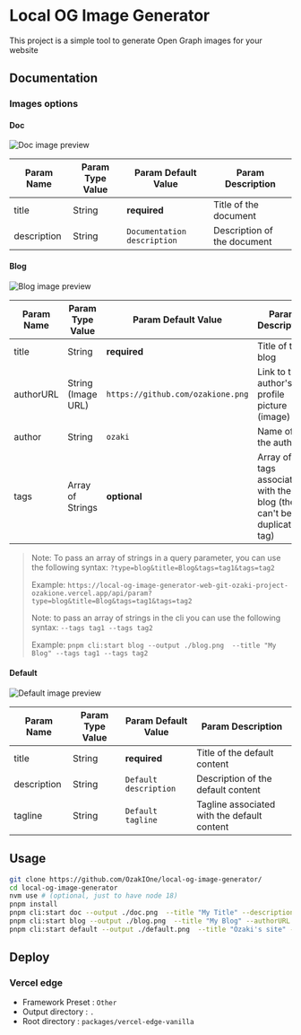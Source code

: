# Local OG Image Generator

This project is a simple tool to generate Open Graph images for your website

## Documentation

### Images options

#### Doc

![Doc image preview](https://local-og-image-generator-web-git-ozaki-project-ozakione.vercel.app/api/param?type=doc&title=Doc)

| Param Name  | Param Type Value | Param Default Value         | Param Description           |
| ----------- | ---------------- | --------------------------- | --------------------------- |
| title       | String           | **required**                | Title of the document       |
| description | String           | `Documentation description` | Description of the document |

#### Blog

![Blog image preview](https://local-og-image-generator-web-git-ozaki-project-ozakione.vercel.app/api/param?type=blog&title=Blog)

| Param Name | Param Type Value   | Param Default Value               | Param Description                                                      |
| ---------- | ------------------ | --------------------------------- | ---------------------------------------------------------------------- |
| title      | String             | **required**                      | Title of the blog                                                      |
| authorURL  | String (Image URL) | `https://github.com/ozakione.png` | Link to the author's profile picture (image)                           |
| author     | String             | `ozaki`                           | Name of the author                                                     |
| tags       | Array of Strings   | **optional**                      | Array of tags associated with the blog (there can't be duplicated tag) |

> Note: To pass an array of strings in a query parameter, you can use the following syntax: `?type=blog&title=Blog&tags=tag1&tags=tag2`
>
> Example: `https://local-og-image-generator-web-git-ozaki-project-ozakione.vercel.app/api/param?type=blog&title=Blog&tags=tag1&tags=tag2`
>
> Note: to pass an array of strings in the cli you can use the following syntax: `--tags tag1 --tags tag2`
>
> Example: `pnpm cli:start blog --output ./blog.png  --title "My Blog" --tags tag1 --tags tag2`

#### Default

![Default image preview](https://local-og-image-generator-web-git-ozaki-project-ozakione.vercel.app/api/param?type=default&title=Default)

| Param Name  | Param Type Value | Param Default Value   | Param Description                           |
| ----------- | ---------------- | --------------------- | ------------------------------------------- |
| title       | String           | **required**          | Title of the default content                |
| description | String           | `Default description` | Description of the default content          |
| tagline     | String           | `Default tagline`     | Tagline associated with the default content |

## Usage

```bash
git clone https://github.com/OzakIOne/local-og-image-generator/
cd local-og-image-generator
nvm use # (optional, just to have node 18)
pnpm install
pnpm cli:start doc --output ./doc.png  --title "My Title" --description "My description"
pnpm cli:start blog --output ./blog.png  --title "My Blog" --authorURL "https://github.com/ozakione.png" --author "OzakIOne"
pnpm cli:start default --output ./default.png  --title "Ozaki's site" --description "My website" --tagline "I love coding"
```

## Deploy

### Vercel edge

- Framework Preset : `Other`
- Output directory : `.`
- Root directory : `packages/vercel-edge-vanilla`
